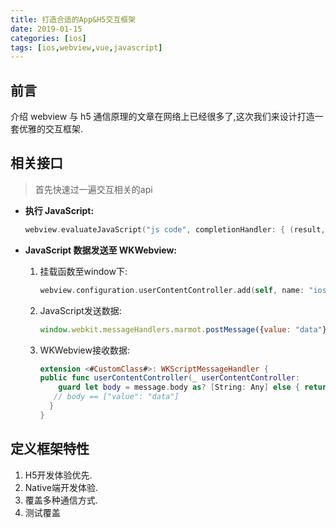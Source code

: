 ```yaml
---
title: 打造合适的App&H5交互框架
date: 2019-01-15
categories: [ios]
tags: [ios,webview,vue,javascript]
---
```


## 前言

介绍 webview 与 h5 通信原理的文章在网络上已经很多了,这次我们来设计打造一套优雅的交互框架.

<!-- more -->

## 相关接口

> 首先快速过一遍交互相关的api

- **执行 JavaScript:**

  ```swift
  webview.evaluateJavaScript("js code", completionHandler: { (result, error) in })
  ```

- **JavaScript 数据发送至 WKWebview:**

  1. 挂载函数至window下:

     ```swift
     webview.configuration.userContentController.add(self, name: "ios")
     ```

  2. JavaScript发送数据:

     ```js
     window.webkit.messageHandlers.marmot.postMessage({value: "data"})
     ```

  3. WKWebview接收数据:

     ```swift
     extension <#CustomClass#>: WKScriptMessageHandler {
     public func userContentController(_ userContentController: 			WKUserContentController, didReceive message: WKScriptMessage) {
         guard let body = message.body as? [String: Any] else { return }
     	// body == ["value": "data"]
       }
     }
     ```

## 定义框架特性

1. H5开发体验优先.
2. Native端开发体验.
3. 覆盖多种通信方式.
4. 测试覆盖




